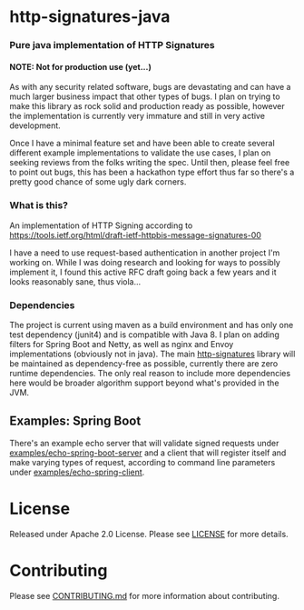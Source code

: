 # http-signatures-java

### Pure java implementation of HTTP Signatures

#### NOTE: Not for production use (yet...)

As with any security related software, bugs are devastating and can have a much larger business
impact that other types of bugs. I plan on trying to make this library as rock solid and 
production ready as possible, however the implementation is currently very immature and
still in very active development.

Once I have a minimal feature set and have been able to create several different example
implementations to validate the use cases, I plan on seeking reviews from the folks writing
the spec. Until then, please feel free to point out bugs, this has been a hackathon type
effort thus far so there's a pretty good chance of some ugly dark corners.

### What is this? 

An implementation of HTTP Signing according to https://tools.ietf.org/html/draft-ietf-httpbis-message-signatures-00

I have a need to use request-based authentication in another project I'm working on. While I was doing research and
looking for ways to possibly implement it, I found this active RFC draft going back a few years and it looks reasonably
sane, thus viola...

### Dependencies

The project is current using maven as a build environment and has only one test dependency (junit4) and is compatible
with Java 8. I plan on adding filters for Spring Boot and Netty, as well as nginx and Envoy implementations (obviously
not in java). The main <a href="http-signatures">http-signatures</a> library will be maintained as dependency-free
as possible, currently there are zero runtime dependencies. The only real reason to include more dependencies here
would be broader algorithm support beyond what's provided in the JVM. 

## Examples: Spring Boot
There's an example echo server that will validate signed requests under
<a href="examples/echo-spring-boot-server">examples/echo-spring-boot-server</a> and a client that will
register itself and make varying types of request, according to command line parameters under
<a href="examples/echo-spring-client">examples/echo-spring-client</a>. 

# License

Released under Apache 2.0 License. Please see <a href="LICENSE">LICENSE</a> for more details.

# Contributing

Please see <a href="CONTRIBUTING.md">CONTRIBUTING.md</a> for more information about contributing.


